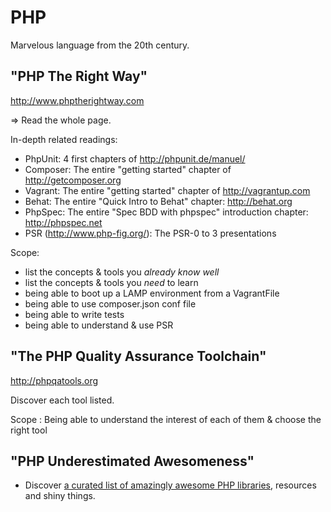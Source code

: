 PHP
===

Marvelous language from the 20th century.


"PHP The Right Way"
-------------------

http://www.phptherightway.com

=> Read the whole page.

In-depth related readings: 

* PhpUnit: 4 first chapters of http://phpunit.de/manuel/
* Composer: The entire "getting started" chapter of http://getcomposer.org
* Vagrant: The entire "getting started" chapter of http://vagrantup.com
* Behat: The entire "Quick Intro to Behat" chapter: http://behat.org
* PhpSpec: The entire "Spec BDD with phpspec" introduction chapter: http://phpspec.net
* PSR (http://www.php-fig.org/): The PSR-0 to 3 presentations

Scope: 

* list the concepts & tools you *already know well*
* list the concepts & tools you *need* to learn
* being able to boot up a LAMP environment from a VagrantFile
* being able to use composer.json conf file
* being able to write tests
* being able to understand & use PSR


"The PHP Quality Assurance Toolchain"
-------------------------------------

http://phpqatools.org

Discover each tool listed.

Scope : Being able to understand the interest of each of them & choose the right tool


"PHP Underestimated Awesomeness"
--------------------------------

* Discover [a curated list of amazingly awesome PHP libraries](https://github.com/ziadoz/awesome-php), resources and shiny things.





